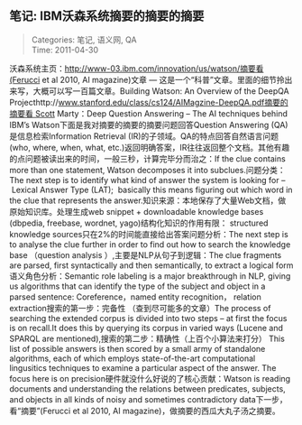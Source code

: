 笔记: IBM沃森系统摘要的摘要的摘要
---
    
> Categories: 笔记, 语义网, QA  
> Time: 2011-04-30
    
沃森系统主页：http://www-03.ibm.com/innovation/us/watson/摘要看(Ferucci et al 2010, AI magazine)文章 — 这是一个“科普”文章。里面的细节拎出来写，大概可以写一百篇文章。Building Watson: An Overview of the DeepQA Projecthttp://www.stanford.edu/class/cs124/AIMagzine-DeepQA.pdf摘要的摘要看 Scott Marty：Deep Question Answering – The AI techniques behind IBM’s Watson下面是我对摘要的摘要的摘要问题回答Question Answering (QA)是信息检索Information Retrieval (IR)的子领域。QA的特点回答自然语言问题(who, where, when, what, etc.)返回明确答案，IR往往返回整个文档。其他有趣的点问题被读出来的时间，一般三秒，计算完毕分而治之：If the clue contains more than one statement, Watson decomposes it into subclues.问题分类：The next step is to identify what kind of answer the system is looking for –  Lexical Answer Type (LAT);  basically this means figuring out which word in the clue that represents the answer.知识来源：本地保存了大量Web文档，做原始知识库。处理生成web snippet + downloadable knowledge bases (dbpedia, freebase, wordnet, yago)结构化知识的作用有限： structured knowledge sources只在2%的时间能直接给出答案问题分析：The next step is to analyse the clue further in order to find out how to search the knowledge base （question analysis ）,主要是NLP从句子到逻辑：The clue fragments are parsed, first syntactically and then semantically, to extract a logical form语义角色分析：Semantic role labeling is a major breakthrough in NLP, giving us algorithms that can identify the type of the subject and object in a parsed sentence: Coreference，named entity recognition， relation extraction搜索的第一步：完备性 （查到尽可能多的文章）The process of searching the extended corpus is divided into two steps – at first the focus is on recall.It does this by querying its corpus in varied ways (Lucene and SPARQL are mentioned),搜索的第二步：精确性（上百个小算法来打分） This list of possible answers is then scored by a small army of standalone algorithms, each of which employs state-of-the-art computational lingusitics techniques to examine a particular aspect of the answer. The focus here is on precision硬件就没什么好说的了核心贡献：Watson is reading documents and understanding the relations between predicates, subjects, and objects in all kinds of noisy and sometimes contradictory data下一步，看“摘要”(Ferucci et al 2010, AI magazine)，做摘要的西瓜大丸子汤之摘要。     
    